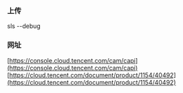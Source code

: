 ### 上传
sls --debug
### 网址
[https://console.cloud.tencent.com/cam/capi](https://console.cloud.tencent.com/cam/capi)
[https://cloud.tencent.com/document/product/1154/40492](https://cloud.tencent.com/document/product/1154/40492)